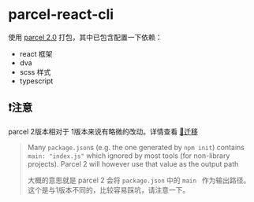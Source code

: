 # parcel-react-cli

使用  [parcel 2.0](https://v2.parceljs.org/) 打包，其中已包含配置一下依赖：

- react 框架
- dva
- scss 样式
- typescript



## ❗注意

parcel 2版本相对于 1版本来说有略微的改动。详情查看 [🔗迁移](https://v2.parceljs.org/getting-started/migration/)

> Many `package.json`s (e.g. the one generated by `npm init`) contains `main: "index.js"` which ignored by most tools (for non-library projects). Parcel 2 will however use that value as the output path
>
> 大概的意思就是 parcel 2 会将 `package.json` 中的 `main ` 作为输出路径。这个是与1版本不同的，比较容易踩坑，请注意一下。



